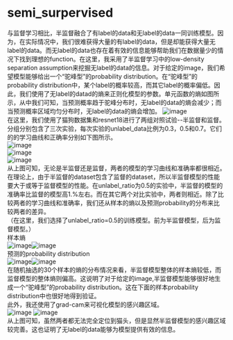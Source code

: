 # semi_surpervised
与监督学习相比，半监督融合了有label的data和无label的data一同训练模型。因为，在实际情况中，我们很难获得大量的有label的data，但是却能获得大量无label的data。而无label的data也存在着有效的信息能够帮助我们在数据量少的情况下找到理想的function。在这里，我采用了半监督学习中的low-density separation assumption来挖掘无label的data的信息。对于给定的image，我们希望模型能够给出一个“驼峰型”的probability distribution。在“驼峰型”的probability distribution中，某个label的概率较高，而其它label的概率偏低。因此，我们使用了无label的datad的熵来正则化模型的参数。单元函数的熵如图所示，从中我们可知，当预测概率趋于驼峰分布时，无label的data的熵会减少；而当预测概率区域均匀分布时，无label的data的熵会增加。 
![image](image/entropy.png)  
在这里，我们使用了猫狗数据集和resnet18进行了两组对照试验--半监督和监督。分组分别包含了三次实验，每次实验的unlabel_data比例为0.3，0.5和0.7。它们的的学习曲线和正确率分别如下图所示。  
![image](image/ulabel_ratio0.3.jpg)  
![image](image/ulabel_ratio0.5.jpg)  
![image](image/ulabel_ratio0.7.jpg)  
从上图可知，无论是半监督还是监督，两者的模型的学习曲线和准确率都很相近。在理论上，由于半监督的dataset包含了监督的dataset，所以半监督模型的性能要大于或等于监督模型的性能。在unlabel_ratio为0.5的实验中，半监督的模型的准确率比监督的模型高1.%左右。而在其它两个对比实验中，两者则相近。除了比较两者的学习曲线和准确率，我们还从样本的熵以及预测probability的分布来比较两者的差异。  
（在这里，我们选择了unlabel_ratio=0.5的训练模型。前为半监督模型，后为监督模型。）  
样本熵  
![image](image/semi_surpervised_entropy.jpg)![image](image/surpervised_entropy.jpg)  
预测的probability distribution  
![image](image/semi_surpervised_label.jpg)![image](image/surpervised_label.jpg)  
在随机抽选的30个样本的熵的分布情况来看，半监督模型整体的样本熵较低，而监督模型的整体熵则偏高。这说明了对于给定的image,半监督模型能够很好地生成一个“驼峰型”的probability distribution。这在下面的样本probability distribution中也很好地得到验证。  
此外，我还使用了grad-cam来可视化模型的感兴趣区域。  
![image](image/semi_surpervised_heatmap.jpg)
![image](image/surpervised_heatmap.jpg)  
从上图可知，虽然两者都无法完全定位到猫头，但是显然半监督模型的感兴趣区域较完善。这也证明了无label的data能够为模型提供有效的信息。
